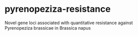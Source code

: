 # pyrenopeziza-resistance
Novel gene loci associated with quantitative resistance against Pyrenopeziza brassicae in Brassica napus
